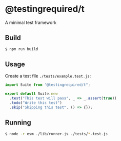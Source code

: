 # @testingrequired/t

A minimal test framework

## Build

```bash
$ npm run build
```

## Usage

Create a test file `./tests/example.test.js`:

```javascript
import Suite from "@testingrequired/t";

export default Suite.new
  .test("This test will pass", _ => _.assert(true))
  .todo("Write this test")
  .skip("Skipping this test", () => {});
```

## Running

```bash
$ node -r esm ./lib/runner.js ./tests/*.test.js
```
